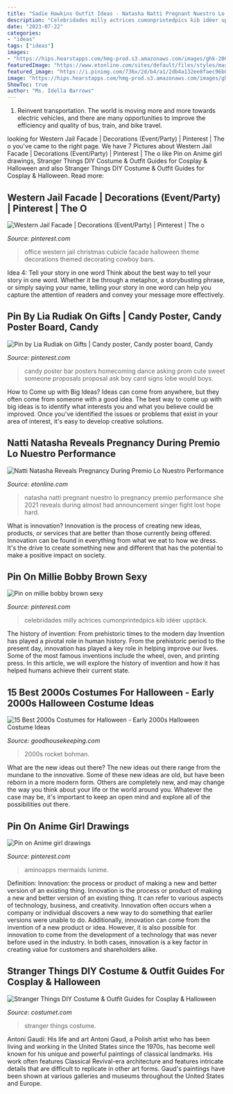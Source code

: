 ```yaml
---
title: "Sadie Hawkins Outfit Ideas - Natasha Natti Pregnant Nuestro Lo Pregnancy Premio Performance She 2021 Reveals During Almost Had Announcement Singer Fight Lost Hope Hard"
description: "Celebridades milly actrices cumonprintedpics kib idéer upptäck"
date: "2023-07-22"
categories:
- "ideas"
tags: ["ideas"]
images:
- "https://hips.hearstapps.com/hmg-prod.s3.amazonaws.com/images/ghk-2000s-team-rocket-1598822521.jpg?crop=0.888888888888889xw:1xh;center,top&amp;resize=480:*"
featuredImage: "https://www.etonline.com/sites/default/files/styles/max_1280x720/public/images/2021-02/screen_shot_2021-02-18_at_6.03.47_pm.png?h=d58b2fa6&amp;itok=DOxZuisO"
featured_image: "https://i.pinimg.com/736x/2d/b4/a1/2db4a132ee8faec96b0dd9da1fd7a714.jpg"
image: "https://hips.hearstapps.com/hmg-prod.s3.amazonaws.com/images/ghk-2000s-team-rocket-1598822521.jpg?crop=0.888888888888889xw:1xh;center,top&amp;resize=480:*"
ShowToc: true
author: "Ms. Idella Barrows"
---
```



1) Reinvent transportation. The world is moving more and more towards electric vehicles, and there are many opportunities to improve the efficiency and quality of bus, train, and bike travel. 

	

		
looking for Western Jail Facade | Decorations (Event/Party) | Pinterest | The o you've came to the right page. We have 7 Pictures about Western Jail Facade | Decorations (Event/Party) | Pinterest | The o like Pin on Anime girl drawings, Stranger Things DIY Costume &amp; Outfit Guides for Cosplay &amp; Halloween and also Stranger Things DIY Costume &amp; Outfit Guides for Cosplay &amp; Halloween. Read more:
		
    
## Western Jail Facade | Decorations (Event/Party) | Pinterest | The O

<img loading=lazy src="https://s-media-cache-ak0.pinimg.com/736x/6a/8f/50/6a8f508673b99e1ac0b253f50fbcc2a6.jpg" onerror="this.onerror=null;this.src='https://tse3.mm.bing.net/th?id=OIP.CSQM5blyQCHecOGGILXFAgHaLK&amp;pid=15.1';" alt="Western Jail Facade | Decorations (Event/Party) | Pinterest | The o">

_Source: pinterest.com_

>office western jail christmas cubicle facade halloween theme decorations themed decorating cowboy bars. 

	

Idea 4: Tell your story in one word
Think about the best way to tell your story in one word. Whether it be through a metaphor, a storybusting phrase, or simply saying your name, telling your story in one word can help you capture the attention of readers and convey your message more effectively.

    
## Pin By Lia Rudiak On Gifts | Candy Poster, Candy Poster Board, Candy

<img loading=lazy src="https://i.pinimg.com/736x/c5/42/57/c54257739c6c8261ffefc7de17f98d0e--dance-posters-homecoming-ideas.jpg" onerror="this.onerror=null;this.src='https://tse3.mm.bing.net/th?id=OIP.gcKnlnvrLx2B4AFz5QMriwHaJ3&amp;pid=15.1';" alt="Pin by Lia Rudiak on Gifts | Candy poster, Candy poster board, Candy">

_Source: pinterest.com_

>candy poster bar posters homecoming dance asking prom cute sweet someone proposals proposal ask boy card signs lobe would boys. 

	

How to Come up with Big Ideas?
Ideas can come from anywhere, but they often come from someone with a good idea. The best way to come up with big ideas is to identify what interests you and what you believe could be improved. Once you've identified the issues or problems that exist in your area of interest, it's easy to develop creative solutions.

    
## Natti Natasha Reveals Pregnancy During Premio Lo Nuestro Performance

<img loading=lazy src="https://www.etonline.com/sites/default/files/styles/max_1280x720/public/images/2021-02/screen_shot_2021-02-18_at_6.03.47_pm.png?h=d58b2fa6&amp;itok=DOxZuisO" onerror="this.onerror=null;this.src='https://tse1.mm.bing.net/th?id=OIP.R8wDozPoSCD6vcfbKaTDVAHaEK&amp;pid=15.1';" alt="Natti Natasha Reveals Pregnancy During Premio Lo Nuestro Performance">

_Source: etonline.com_

>natasha natti pregnant nuestro lo pregnancy premio performance she 2021 reveals during almost had announcement singer fight lost hope hard. 

	

What is innovation?
Innovation is the process of creating new ideas, products, or services that are better than those currently being offered. Innovation can be found in everything from what we eat to how we dress. It's the drive to create something new and different that has the potential to make a positive impact on society.

    
## Pin On Millie Bobby Brown Sexy

<img loading=lazy src="https://i.pinimg.com/736x/2d/b4/a1/2db4a132ee8faec96b0dd9da1fd7a714.jpg" onerror="this.onerror=null;this.src='https://tse4.mm.bing.net/th?id=OIP.n4_TD4Xi3FXgEUmlU_HBigHaM-&amp;pid=15.1';" alt="Pin on millie bobby brown sexy">

_Source: pinterest.com_

>celebridades milly actrices cumonprintedpics kib idéer upptäck. 

	

The history of invention: From prehistoric times to the modern day
Invention has played a pivotal role in human history. From the prehistoric period to the present day, innovation has played a key role in helping improve our lives. Some of the most famous inventions include the wheel, oven, and printing press. In this article, we will explore the history of invention and how it has helped humans achieve their current state.

    
## 15 Best 2000s Costumes For Halloween - Early 2000s Halloween Costume Ideas

<img loading=lazy src="https://hips.hearstapps.com/hmg-prod.s3.amazonaws.com/images/ghk-2000s-team-rocket-1598822521.jpg?crop=0.888888888888889xw:1xh;center,top&amp;resize=480:*" onerror="this.onerror=null;this.src='https://tse1.mm.bing.net/th?id=OIP.MfU0HVsba-n80GK7ZvSjxgHaLH&amp;pid=15.1';" alt="15 Best 2000s Costumes for Halloween - Early 2000s Halloween Costume Ideas">

_Source: goodhousekeeping.com_

>2000s rocket bohman. 

	

What are the new ideas out there?
The new ideas out there range from the mundane to the innovative. Some of these new ideas are old, but have been reborn in a more modern form. Others are completely new, and may change the way you think about your life or the world around you. Whatever the case may be, it's important to keep an open mind and explore all of the possibilities out there.

    
## Pin On Anime Girl Drawings

<img loading=lazy src="https://i.pinimg.com/736x/16/75/f4/1675f40154addff375410ef1d049354f.jpg" onerror="this.onerror=null;this.src='https://tse3.mm.bing.net/th?id=OIP.nhBGkA0i_9Ye_NiJOaqq5AHaH3&amp;pid=15.1';" alt="Pin on Anime girl drawings">

_Source: pinterest.com_

>aminoapps mermaids lunime. 

	

Definition: Innovation: the process or product of making a new and better version of an existing thing.
Innovation is the process or product of making a new and better version of an existing thing. It can refer to various aspects of technology, business, and creativity. Innovation often occurs when a company or individual discovers a new way to do something that earlier versions were unable to do. Additionally, innovation can come from the invention of a new product or idea. However, it is also possible for innovation to come from the development of a technology that was never before used in the industry. In both cases, innovation is a key factor in creating value for customers and shareholders alike.

    
## Stranger Things DIY Costume &amp; Outfit Guides For Cosplay &amp; Halloween

<img loading=lazy src="https://www.costumet.com/images/tv/stranger-things/cover.jpg" onerror="this.onerror=null;this.src='https://tse3.mm.bing.net/th?id=OIP._zlZ-7oLbPTtQTd6wnsq7gHaDt&amp;pid=15.1';" alt="Stranger Things DIY Costume &amp; Outfit Guides for Cosplay &amp; Halloween">

_Source: costumet.com_

>stranger things costume. 

	

Antoni Gaudí: His life and art
Antoni Gaud, a Polish artist who has been living and working in the United States since the 1970s, has become well known for his unique and powerful paintings of classical landmarks. His work often features Classical Revival-era architecture and features intricate details that are difficult to replicate in other art forms. Gaud's paintings have been shown at various galleries and museums throughout the United States and Europe.

